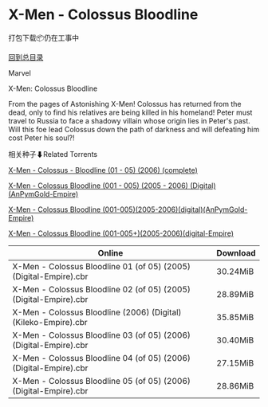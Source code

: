 # X-Men - Colossus Bloodline

打包下载📦仍在工事中

[回到总目录](/Catalogs.md)

Marvel

X-Men: Colossus Bloodline

From the pages of Astonishing X-Men! Colossus has returned from the dead, only to find his relatives are being killed in his homeland! Peter must travel to Russia to face a shadowy villain whose origin lies in Peter's past. Will this foe lead Colossus down the path of darkness and will defeating him cost Peter his soul?!





相关种子⬇Related Torrents

[X-Men - Colossus - Bloodline (01 - 05) (2006) (complete)](https://github.com/alicewish/markdown/blob/master/torrent/X-Men---Colossus---Bloodline--01---05---2006---complete.md)

[X-Men - Colossus Bloodline (001 - 005) (2005 - 2006) (Digital) (AnPymGold-Empire)](https://github.com/alicewish/markdown/blob/master/torrent/X-Men---Colossus-Bloodline--001---005---2005---2006---Digital---AnPymGold-Empire.md)

[X-Men - Colossus Bloodline (001-005)(2005-2006)(digital)(AnPymGold-Empire)](https://github.com/alicewish/markdown/blob/master/torrent/X-Men---Colossus-Bloodline--001-005--2005-2006--digital--AnPymGold-Empire.md)

[X-Men - Colossus Bloodline (001-005+)(2005-2006)(digital-Empire)](https://github.com/alicewish/markdown/blob/master/torrent/X-Men---Colossus-Bloodline--001-005---2005-2006--digital-Empire.md)

Online | Download
--- | ---
X-Men - Colossus Bloodline 01 (of 05) (2005) (Digital-Empire).cbr | 30.24MiB
X-Men - Colossus Bloodline 02 (of 05) (2005) (Digital-Empire).cbr | 28.89MiB
X-Men - Colossus Bloodline (2006) (Digital) (Kileko-Empire).cbr | 35.85MiB
X-Men - Colossus Bloodline 03 (of 05) (2006) (Digital-Empire).cbr | 30.40MiB
X-Men - Colossus Bloodline 04 (of 05) (2006) (Digital-Empire).cbr | 27.15MiB
X-Men - Colossus Bloodline 05 (of 05) (2006) (Digital-Empire).cbr | 28.86MiB